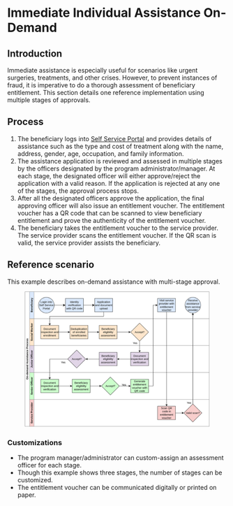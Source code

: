 # Immediate Individual Assistance On-Demand

## Introduction

Immediate assistance is especially useful for scenarios like urgent surgeries, treatments, and other crises. However, to prevent instances of fraud, it is imperative to do a thorough assessment of beneficiary entitlement. This section details one reference implementation using multiple stages of approvals.

## Process

1. The beneficiary logs into [Self Service Portal](../secure-registry/registration-methods/self-service-portal.md) and provides details of assistance such as the type and cost of treatment along with the name, address, gender, age, occupation, and family information.
2. The assistance application is reviewed and assessed in multiple stages by the officers designated by the program administrator/manager. At each stage, the designated officer will either approve/reject the application with a valid reason. If the application is rejected at any one of the stages, the approval process stops.
3. After all the designated officers approve the application, the final approving officer will also issue an entitlement voucher. The entitlement voucher has a QR code that can be scanned to view beneficiary entitlement and prove the authenticity of the entitlement voucher.
4. The beneficiary takes the entitlement voucher to the service provider. The service provider scans the entitlement voucher. If the QR scan is valid, the service provider assists the beneficiary.

## Reference scenario

This example describes on-demand assistance with multi-stage approval.

<figure><img src="https://github.com/OpenG2P/openg2p-documentation/raw/8a03d5f1c4c2808fdb9c6725f32442f21b6de7cf/.gitbook/assets/on-demand-assistance.png" alt=""><figcaption></figcaption></figure>

### Customizations

* The program manager/administrator can custom-assign an assessment officer for each stage.
* Though this example shows three stages, the number of stages can be customized.
* The entitlement voucher can be communicated digitally or printed on paper.
